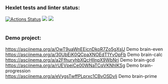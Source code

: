 ### Hexlet tests  and linter status:
[![Actions Status](https://github.com/ivan-shumilin/python-project-lvl1/workflows/hexlet-check/badge.svg)](https://github.com/ivan-shumilin/python-project-lvl1/actions)
<a href="https://codeclimate.com/github/ivan-shumilin/python-project-lvl1/maintainability"><img src="https://api.codeclimate.com/v1/badges/24a418c12bfe22415e5e/maintainability" /></a>
<a href="https://codeclimate.com/github/ivan-shumilin/python-project-lvl1/test_coverage"><img src="https://api.codeclimate.com/v1/badges/24a418c12bfe22415e5e/test_coverage" /></a>
<br>
<br>
### Demo project:
https://asciinema.org/a/OwT9uaWnEEicnDkoR7Zo5gXsU Demo brain-even<br>
https://asciinema.org/a/30UbEiK0QCpaXNOEdT1YvOpFb Demo brain-calc<br>
https://asciinema.org/a/a2FfhurvhbXQcHllnpX9WbNri Demo brain-gcd<br>
https://asciinema.org/a/rUEVpeiCe00WNaTCqVKNhIKSg Demo brain-progression<br>
https://asciinema.org/a/eVygsTwffPLprxc1CBvOSDvlj Demo brain-prime<br> 
